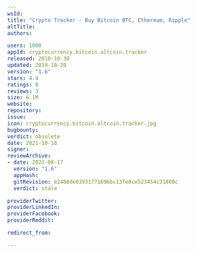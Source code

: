 ```yaml
---
wsId: 
title: "Crypto Tracker - Buy Bitcoin BTC, Ethereum, Ripple"
altTitle: 
authors:

users: 1000
appId: cryptocurrency.bitcoin.altcoin.tracker
released: 2018-10-30
updated: 2019-10-20
version: "1.6"
stars: 4.4
ratings: 8
reviews: 3
size: 6.1M
website: 
repository: 
issue: 
icon: cryptocurrency.bitcoin.altcoin.tracker.jpg
bugbounty: 
verdict: obsolete
date: 2021-10-10
signer: 
reviewArchive:
- date: 2021-08-17
  version: "1.6"
  appHash: 
  gitRevision: e2468de03931771696bc13fe8ce523454c31800c
  verdict: stale

providerTwitter: 
providerLinkedIn: 
providerFacebook: 
providerReddit: 

redirect_from:

---
```



